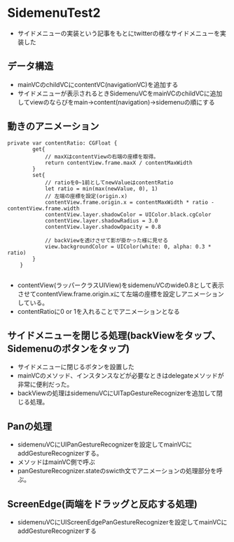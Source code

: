 # SidemenuTest2
* サイドメニューの実装という記事をもとにtwitterの様なサイドメニューを実装した

## データ構造
* mainVCのchildVCにcontentVC(navigationVC)を追加する
* サイドメニューが表示されるときSidemenuVCをmainVCのchildVCに追加してviewのならびをmain→content(navigation)→sidemenuの順にする

## 動きのアニメーション
```
private var contentRatio: CGFloat {
        get{
            // maxXはcontentViewの右端の座標を取得。
            return contentView.frame.maxX / contentMaxWidth
        }
        set{
            // ratioを0~1前としてnewValueはcontentRatio
            let ratio = min(max(newValue, 0), 1)
            // 左端の座標を設定(origin.x)
            contentView.frame.origin.x = contentMaxWidth * ratio - contentView.frame.width
            contentView.layer.shadowColor = UIColor.black.cgColor
            contentView.layer.shadowRadius = 3.0
            contentView.layer.shadowOpacity = 0.8
            
            // backViewを透けさせて影が掛かった様に見せる
            view.backgroundColor = UIColor(white: 0, alpha: 0.3 * ratio)
        }
    }
    
  ```
* contentView(ラッパークラスUIView)をsidemenuVCのwide0.8として表示させてcontentView.frame.origin.xにて左端の座標を設定しアニメーションしている。
* contentRatioに0 or 1を入れることでアニメーションとなる
    
## サイドメニューを閉じる処理(backViewをタップ、Sidemenuのボタンをタップ)
* サイドメニューに閉じるボタンを設置した
* mainVCのメソッド、インスタンスなどが必要なときはdelegateメソッドが非常に便利だった。
* backViewの処理はsidemenuVCにUITapGestureRecognizerを追加して閉じる処理。
             
## Panの処理
* sidemenuVCにUIPanGestureRecognizerを設定してmainVCにaddGestureRecognizerする。
* メソッドはmainVC側で呼ぶ
* panGestureRecognizer.stateのswicth文でアニメーションの処理部分を呼ぶ。

## ScreenEdge(両端をドラッグと反応する処理)
* sidemenuVCにUIScreenEdgePanGestureRecognizerを設定してmainVCにaddGestureRecognizerする
             
